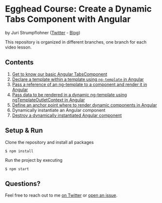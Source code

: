# Egghead Course: Create a Dynamic Tabs Component with Angular

by Juri Strumpflohner ([Twitter](https://twitter.com/juristr) - [Blog](https://juristr.com/blog))

This repository is organized in different branches, one branch for each video lesson.

## Contents

1. [Get to know our basic Angular TabsComponent](https://github.com/juristr/egghead-create-dynamic-tabs-component-angular/tree/master)
1. [Declare a template within a template using `ng-template` in Angular](https://github.com/juristr/egghead-create-dynamic-tabs-component-angular/tree/01-ng-template)
1. [Pass a reference of an ng-template to a component and render it in Angular](https://github.com/juristr/egghead-create-dynamic-tabs-component-angular/tree/02-ng-container-and-template-outlet)
1. [Pass data to be rendered in a dynamic ng-template using ngTemplateOutletContext in Angular](https://github.com/juristr/egghead-create-dynamic-tabs-component-angular/tree/03-ng-outlet-context)
1. [Define an anchor point where to render dynamic components in Angular](https://github.com/juristr/egghead-create-dynamic-tabs-component-angular/tree/04-define-anchor-point)
1. Dynamically instantiate an Angular component
1. [Destroy a dynamically instantiated Angular component](https://github.com/juristr/egghead-create-dynamic-tabs-component-angular/tree/06-destroy-dynamic-components)

## Setup & Run

Clone the repository and install all packages

```
$ npm install
```

Run the project by executing

```
$ npm start
```

## Questions?

Feel free to reach out to me [on Twitter](https://twitter.com/juristr) or [open an issue](https://github.com/juristr/egghead-create-dynamic-tabs-component-angular/issues).
